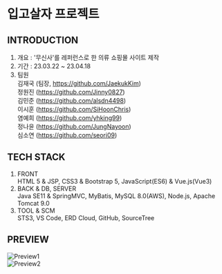 # 입고살자 프로젝트  

## INTRODUCTION  
1) 개요 : '무신사'를 레퍼런스로 한 의류 쇼핑몰 사이트 제작  
2) 기간 : 23.03.22 ~ 23.04.18  
3) 팀원   
김재국 (팀장, https://github.com/JaekukKim)  
정원진 (https://github.com/Jinny0827)  
김민준 (https://github.com/alsdn4498)  
이시훈 (https://github.com/SiHoonChris)  
염예희 (https://github.com/yhking99)  
정나윤 (https://github.com/JungNayoon)  
심소연 (https://github.com/seori09)  

## TECH STACK  
1) FRONT  
HTML 5 & JSP, CSS3 & Bootstrap 5, JavaScript(ES6) & Vue.js(Vue3)   
2) BACK & DB, SERVER  
Java SE11 & SpringMVC, MyBatis, MySQL 8.0(AWS), Node.js, Apache Tomcat 9.0  
3) TOOL & SCM  
STS3, VS Code, ERD Cloud, GitHub, SourceTree  

## PREVIEW  
![Preview1](https://user-images.githubusercontent.com/109140000/230754423-131df40e-0933-46ba-bfe6-cc59ef2882d0.png)  
![Preview2](https://user-images.githubusercontent.com/109140000/230754425-f772dfdc-f74f-42af-8619-66359f960712.png)